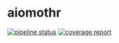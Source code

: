 # aiomothr

[![pipeline status](http://gitlab.rs21.io/mothr/client-libraries/aiomothr/badges/master/pipeline.svg)](http://gitlab.rs21.io/mothr/client-libraries/aiomothr/commits/master)
[![coverage report](http://gitlab.rs21.io/mothr/client-libraries/aiomothr/badges/master/coverage.svg)](http://gitlab.rs21.io/mothr/client-libraries/aiomothr/commits/master)
